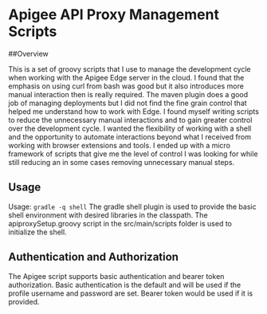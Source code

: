 # Apigee API Proxy Management Scripts

##Overview

This is a set of groovy scripts that I use to manage the development cycle when working with 
the Apigee Edge server in the cloud. I found that the emphasis on using curl from bash was good but 
it also introduces more manual interaction then is really required. The maven plugin does a good 
job of managing deployments but I did not find the fine grain control that helped me understand how 
to work with Edge. I found myself writing scripts to reduce the unnecessary manual interactions and 
to gain greater control over the development cycle. I wanted the flexibility of working with a shell 
and the opportunity to automate interactions beyond what I received from working with browser 
extensions and tools. I ended up with a micro framework of scripts that give me the level of control 
I was looking for while still reducing an in some cases removing unnecessary manual steps. 

## Usage
Usage: `gradle -q shell`
The gradle shell plugin is used to provide the basic shell environment with desired libraries in the 
classpath. The apiproxySetup.groovy script in the src/main/scripts folder is used to initialize the shell.
 
 
## Authentication and Authorization
The Apigee script supports basic authentication and bearer token authorization. Basic authentication is 
the default and will be used if the profile username and password are set. Bearer token would be used 
if it is provided. 

